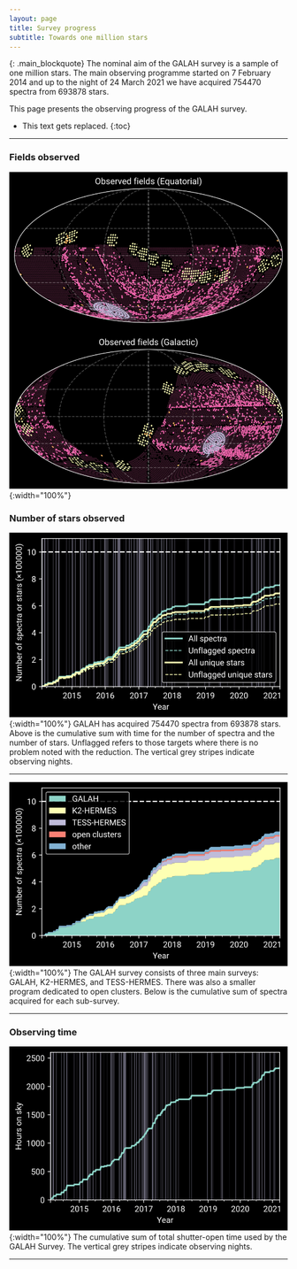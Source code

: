 ```yaml
---
layout: page
title: Survey progress
subtitle: Towards one million stars
---
```


{: .main_blockquote}
The nominal aim of the GALAH survey is a sample of one million stars. The main observing programme started on 7 February 2014 and up to the night of 24 March 2021 we have acquired 754470 spectra from 693878 stars.

This page presents the observing progress of the GALAH survey.
* This text gets replaced.
{:toc}

---

### Fields observed

![Number of publications using GALAH](/survey/img/survey_progress_on_sky.svg){:width="100%"}

### Number of stars observed
![Number of publications using GALAH](/survey/img/survey_progress_number_of_stars.svg){:width="100%"}
GALAH has acquired 754470 spectra from 693878 stars. Above is the cumulative sum with time for the number of spectra and the number of stars. Unflagged refers to those targets where there is no problem noted with the reduction. The vertical grey stripes indicate observing nights.

---

![Number of publications using GALAH](/survey/img/survey_progress_number_of_stars_per_subsurvey.svg){:width="100%"}
The GALAH survey consists of three main surveys: GALAH, K2-HERMES, and TESS-HERMES. There was also a smaller program dedicated to open clusters. Below is the cumulative sum of spectra acquired for each sub-survey.

---
### Observing time

![Number of publications using GALAH](/survey/img/survey_progress_time.svg){:width="100%"}
The cumulative sum of total shutter-open time used by the GALAH Survey. The vertical grey stripes indicate observing nights.

---
